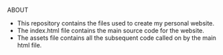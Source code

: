 ABOUT
- This repository contains the files used to create my personal website.
- The index.html file contains the main source code for the website.
- The assets file contains all the subsequent code called on by the main html file.

